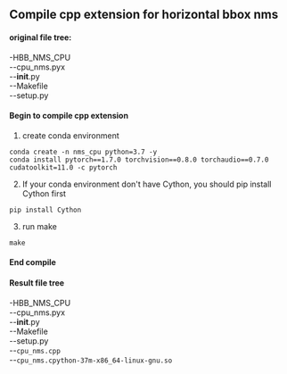 ## Compile cpp extension for horizontal bbox nms  
#### original file tree:  
-HBB_NMS_CPU  
--cpu_nms.pyx  
--__init__.py  
--Makefile  
--setup.py  
#### Begin to compile cpp extension  
1. create conda environment  
```
conda create -n nms_cpu python=3.7 -y  
conda install pytorch==1.7.0 torchvision==0.8.0 torchaudio==0.7.0 cudatoolkit=11.0 -c pytorch
```
2. If your conda environment don't have Cython, you should pip install Cython first  
```
pip install Cython
```
3. run make  
```
make
```
#### End compile  
#### Result file tree  
-HBB_NMS_CPU  
--cpu_nms.pyx  
--__init__.py  
--Makefile  
--setup.py  
--`cpu_nms.cpp`  
--`cpu_nms.cpython-37m-x86_64-linux-gnu.so`
